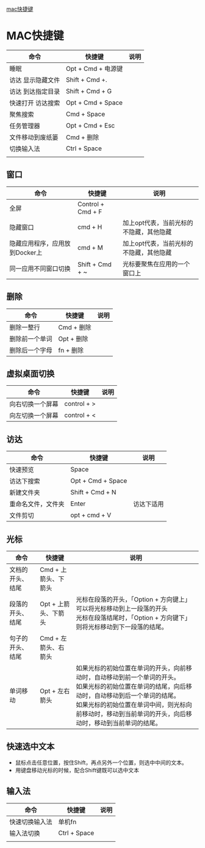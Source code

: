 [mac快捷键](https://support.apple.com/zh-cn/HT201236)

# MAC快捷键

| 命令              | 快捷键             | 说明 |
| ----------------- | ------------------ | ---- |
| 睡眠              | Opt + Cmd + 电源键 |      |
| 访达 显示隐藏文件 | Shift + Cmd +.     |      |
| 访达 到达指定目录 | Shift + Cmd + G    |      |
| 快速打开 访达搜索 | Opt + Cmd + Space  |      |
| 聚焦搜索          | Cmd + Space        |      |
| 任务管理器        | Opt + Cmd + Esc    |      |
| 文件移动到废纸篓  | Cmd + 删除         |      |
| 切换输入法        | Ctrl + Space       |      |
|                   |                    |      |

## 窗口

| 命令                           | 快捷键            | 说明                                    |
| ------------------------------ | ----------------- | --------------------------------------- |
| 全屏                           | Control + Cmd + F |                                         |
| 隐藏窗口                       | cmd + H           | 加上opt代表，当前光标的不隐藏，其他隐藏 |
| 隐藏应用程序，应用放到Docker上 | cmd + M           | 加上opt代表，当前光标的不隐藏，其他隐藏 |
| 同一应用不同窗口切换           | Shift + Cmd + ~   | 光标要聚焦在应用的一个窗口上            |

## 删除

| 命令           | 快捷键     | 说明 |
| -------------- | ---------- | ---- |
| 删除一整行     | Cmd + 删除 |      |
| 删除前一个单词 | Opt + 删除 |      |
| 删除后一个字母 | fn + 删除  |      |

## 虚拟桌面切换

| 命令             | 快捷键      | 说明 |
| ---------------- | ----------- | ---- |
| 向右切换一个屏幕 | control + > |      |
| 向左切换一个屏幕 | control + < |      |

## 访达

| 命令               | 快捷键            | 说明       |
| ------------------ | ----------------- | ---------- |
| 快速预览           | Space             |            |
| 访达下搜索         | Opt + Cmd + Space |            |
| 新建文件夹         | Shift + Cmd + N   |            |
| 重命名文件，文件夹 | Enter             | 访达下适用 |
| 文件剪切           | opt + cmd + V     |            |

## 光标

| 命令             | 快捷键               | 说明                                                         |
| ---------------- | -------------------- | ------------------------------------------------------------ |
| 文档的开头、结尾 | Cmd + 上箭头、下箭头 |                                                              |
| 段落的开头、结尾 | Opt + 上箭头、下箭头 | 光标在段落的开头，「Option + 方向键上」可以将光标移动到上一段落的开头<br />光标在段落结尾时，「Option + 方向键下」则将光标移动到下一段落的结尾。 |
| 句子的开头、结尾 | Cmd + 左箭头、右箭头 |                                                              |
| 单词移动         | Opt + 左右箭头       | 如果光标的初始位置在单词的开头，向前移动时，自动移动到前一个单词的开头。 <br /> 如果光标的初始位置在单词的结尾，向后移动时，自动移动到后一个单词的结尾。<br /> 如果光标的初始位置在单词中间，则光标向前移动时，移动到当前单词的开头，向后移动时，移动到当前单词的结尾。 |

## 快速选中文本

- 鼠标点击任意位置，按住Shift，再点另外一个位置，则选中中间的文本。
- 用键盘移动光标的时候，配合Shift键既可以选中文本

## 输入法

| 命令           | 快捷键       | 说明 |
| -------------- | ------------ | ---- |
| 快速切换输入法 | 单机fn       |      |
| 输入法切换     | Ctrl + Space |      |
|                |              |      |

